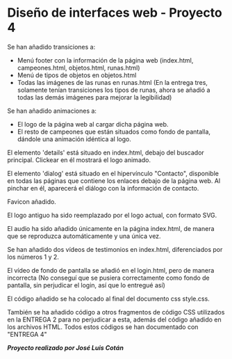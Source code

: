 # Diseño de interfaces web - Proyecto 4


Se han añadido transiciones a:

  - Menú footer con la información de la página web (index.html, campeones.html, objetos.html, runas.html)
  - Menú de tipos de objetos en objetos.html
  - Todas las imágenes de las runas en runas.html (En la entrega tres, solamente tenían transiciones los tipos de runas, ahora se añadió a todas las demás imágenes para mejorar la legibilidad)

Se han añadido animaciones a:

  - El logo de la página web al cargar dicha página web.
  - El resto de campeones que están situados como fondo de pantalla, dándole una animación idéntica al logo.

El elemento 'details' está situado en index.html, debajo del buscador principal. Clickear en él mostrará el logo animado.

El elemento 'dialog' está situado en el hipervínculo "Contacto", disponible en todas las páginas que contiene los enlaces debajo de la página web. Al pinchar en él, aparecerá el diálogo con la información de contacto.

Favicon añadido.

El logo antiguo ha sido reemplazado por el logo actual, con formato SVG.

El audio ha sido añadido únicamente en la página index.html, de manera que se reproduzca automáticamente y una única vez.

Se han añadido dos vídeos de testimonios en index.html, diferenciados por los números 1 y 2.

El vídeo de fondo de pantalla se añadió en el login.html, pero de manera incorrecta (No conseguí que se pusiera correctamente como fondo de pantalla, sin perjudicar el login, así que lo entregué así)

El código añadido se ha colocado al final del documento css style.css.

También se ha añadido código a otros fragmentos de código CSS utilizados en la ENTREGA 2 para no perjudicar a esta, además del código añadido en los archivos HTML. Todos estos códigos se han documentado con "ENTREGA 4"


**_Proyecto realizado por José Luis Cotán_**
